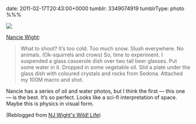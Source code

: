 date: 2011-02-17T20:43:00+0000
tumblr: 3349074919
tumblrType: photo
%%%

![](tumblr_lgpl3gp8jw1qbko1eo1_r1_1280.jpg)

[Nancie Wight](http://njwight.tumblr.com/post/3333484291/oilnwater):

> What to shoot? It’s too cold. Too much snow. Slush everywhere. No animals. (Ok-squirrels and crows) So, time to experiment. I suspended a glass casserole dish over two tall beer glasses. Put some water in it. Dropped in some vegetable oil. Slid a plate under the glass dish with coloured crystals and rocks from Sedona. Attached my 100M macro and shot.

Nancie has a series of oil and water photos, but I think the first — this one — is the best. It’s so perfect. Looks like a sci-fi interpretation of space. Maybe this is physics in visual form. 

(Reblogged from [NJ Wight's Wild! Life](https://njwight.tumblr.com/post/3333484291/oilnwater))
